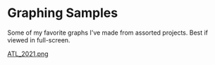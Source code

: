 # Graphing Samples
Some of my favorite graphs I've made from assorted projects. Best if viewed in full-screen.

[ATL_2021.png]()
